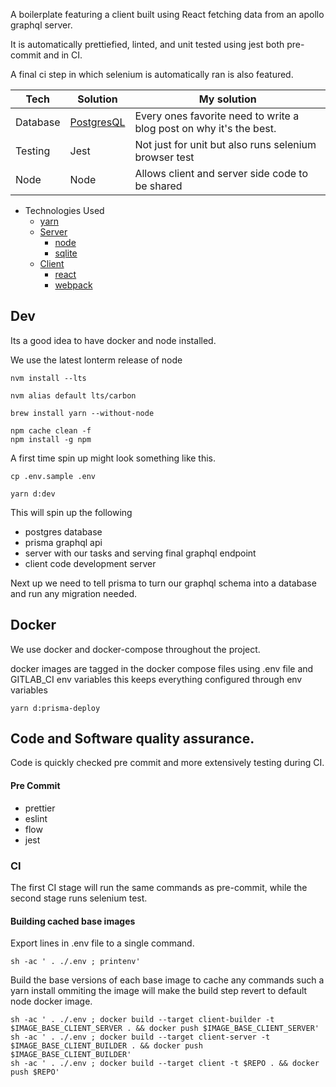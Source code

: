 A boilerplate featuring a client built using React fetching data from an apollo graphql server.

It is automatically prettiefied, linted, and unit tested using jest both pre-commit and in CI.

A final ci step in which selenium is automatically ran is also featured.

| Tech              | Solution                                                        | My solution                                                                         |
|-------------------|-----------------------------------------------------------------|-------------------------------------------------------------------------------------|
| Database          | [PostgresQL](https://www.postgresql.org)                        | Every ones favorite need to write a blog post on why it's the best.                 |
| Testing           | Jest                                                            | Not just for unit but also runs selenium browser test                               |
| Node              | Node                                                            | Allows client and server side code to be shared                                     |

* Technologies Used
  * [yarn](#sqlite)
  * [Server](#server)
    * [node](#node)
    * [sqlite](#sqlite)
  * [Client](#client)
    * [react](#sqlite)
    * [webpack](#webpack)

## Dev

Its a good idea to have docker and node installed.

We use the latest lonterm release of node

`nvm install --lts`

`nvm alias default lts/carbon`

`brew install yarn --without-node`

```
npm cache clean -f
npm install -g npm
 ```



A first time spin up might look something like this.

```
cp .env.sample .env
```

```
yarn d:dev
```

This will spin up the following
* postgres database
* prisma graphql api
* server with our tasks and serving final graphql endpoint
* client code development server

Next up we need to tell prisma to turn our graphql schema into a database and run any migration needed.

## Docker
We use docker and docker-compose throughout the project.

docker images are tagged in the docker compose files using .env file and GITLAB_CI env variables this keeps everything configured through env variables

```
yarn d:prisma-deploy
```
## Code and Software quality assurance.
Code is quickly checked pre commit and more extensively testing during CI.

#### Pre Commit
* prettier
* eslint
* flow
* jest

### CI
The first CI stage will run the same commands as pre-commit, while the second stage runs selenium test.

#### Building cached base images

Export lines in .env file to a single command.

```
sh -ac ' . ./.env ; printenv'
```

Build the base versions of each base image to cache any commands such a yarn install ommiting the image will make the build step revert to default node docker image.

```
sh -ac ' . ./.env ; docker build --target client-builder -t $IMAGE_BASE_CLIENT_SERVER . && docker push $IMAGE_BASE_CLIENT_SERVER'
sh -ac ' . ./.env ; docker build --target client-server -t $IMAGE_BASE_CLIENT_BUILDER . && docker push $IMAGE_BASE_CLIENT_BUILDER'
sh -ac ' . ./.env ; docker build --target client -t $REPO . && docker push $REPO'
```

